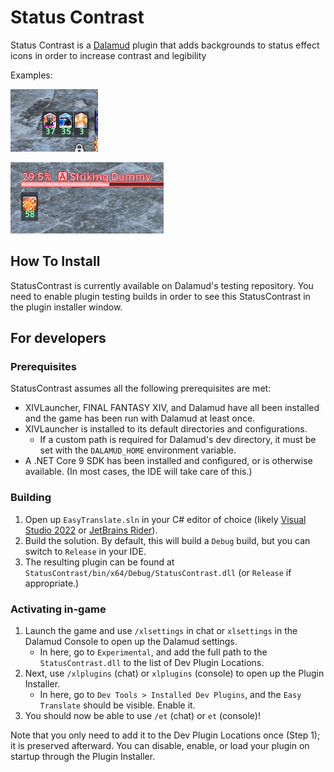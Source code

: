 # Status Contrast

Status Contrast is a [Dalamud](https://github.com/goatcorp/Dalamud) plugin that adds backgrounds to status effect icons
in order to increase contrast and legibility

Examples:

![A screenshot showing the background effect on player buffs](docs/player-buffs.png)

![A screenshot showing the background effect on target debuffs](docs/target-debuffs.png)

## How To Install

StatusContrast is currently available on Dalamud's testing repository. You need to enable plugin testing builds in order
to see this StatusContrast in the plugin installer window.

## For developers

### Prerequisites

StatusContrast assumes all the following prerequisites are met:

* XIVLauncher, FINAL FANTASY XIV, and Dalamud have all been installed and the game has been run with Dalamud at least once.
* XIVLauncher is installed to its default directories and configurations.
  * If a custom path is required for Dalamud's dev directory, it must be set with the `DALAMUD_HOME` environment variable.
* A .NET Core 9 SDK has been installed and configured, or is otherwise available. (In most cases, the IDE will take care of this.)

### Building

1. Open up `EasyTranslate.sln` in your C# editor of choice (likely [Visual Studio 2022](https://visualstudio.microsoft.com) or [JetBrains Rider](https://www.jetbrains.com/rider/)).
2. Build the solution. By default, this will build a `Debug` build, but you can switch to `Release` in your IDE.
3. The resulting plugin can be found at `StatusContrast/bin/x64/Debug/StatusContrast.dll` (or `Release` if appropriate.)

### Activating in-game

1. Launch the game and use `/xlsettings` in chat or `xlsettings` in the Dalamud Console to open up the Dalamud settings.
    * In here, go to `Experimental`, and add the full path to the `StatusContrast.dll` to the list of Dev Plugin Locations.
2. Next, use `/xlplugins` (chat) or `xlplugins` (console) to open up the Plugin Installer.
    * In here, go to `Dev Tools > Installed Dev Plugins`, and the `Easy Translate` should be visible. Enable it.
3. You should now be able to use `/et` (chat) or `et` (console)!

Note that you only need to add it to the Dev Plugin Locations once (Step 1); it is preserved afterward. You can disable, enable, or load your plugin on startup through the Plugin Installer.
